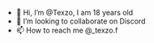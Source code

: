 - 👋 Hi, I’m @Texzo, I am 18 years old
- 💞️ I’m looking to collaborate on Discord
- 📫 How to reach me @_texzo.f

<!---
texzo27/texzo27 is a ✨ special ✨ repository because its `README.md` (this file) appears on your GitHub profil
You can click the Preview link to take a look at your changes.
--->
